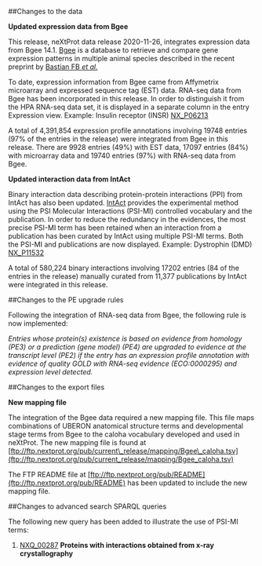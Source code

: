##Changes to the data

**Updated expression data from Bgee**

This release, neXtProt data release 2020-11-26, integrates expression data from Bgee 14.1. [Bgee](https://bgee.org/) is a database to retrieve and compare gene expression patterns in multiple animal species described in the recent preprint by [Bastian FB _et al._](https://www.biorxiv.org/content/10.1101/2020.05.28.119560v4)

To date, expression information from Bgee came from Affymetrix microarray and expressed sequence tag (EST) data. RNA-seq data from Bgee has been incorporated in this release. In order to distinguish it from the HPA RNA-seq data set, it is displayed in a separate column in the entry Expression view. Example: Insulin receptor (INSR) [NX\_P06213](../entry/NX_P06213/expression)

A total of 4,391,854 expression profile annotations involving 19748 entries (97% of the entries in the release) were integrated from Bgee in this release. There are 9928 entries (49%) with EST data, 17097 entries (84%) with microarray data and 19740 entries (97%) with RNA-seq data from Bgee.

**Updated interaction data from IntAct**

Binary interaction data describing protein-protein interactions (PPI) from IntAct has also been updated. [IntAct](https://www.ebi.ac.uk/intact/) provides the experimental method using the PSI Molecular Interactions (PSI-MI) controlled vocabulary and the publication. In order to reduce the redundancy in the evidences, the most precise PSI-MI term has been retained when an interaction from a publication has been curated by IntAct using multiple PSI-MI terms. Both the PSI-MI and publications are now displayed. Example: Dystrophin (DMD) [NX\_P11532](../entry/NX_P11532/interactions)

A total of 580,224 binary interactions involving 17202 entries (84 of the entries in the release) manually curated from 11,377 publications by IntAct were integrated in this release.

##Changes to the PE upgrade rules

Following the integration of RNA-seq data from Bgee, the following rule is now implemented:

_Entries whose protein(s) existence is based on evidence from homology (PE3) or a prediction (gene model) (PE4) are upgraded to evidence at the transcript level (PE2) if the entry has an expression profile annotation with evidence of quality GOLD with RNA-seq evidence (ECO:0000295) and expression level detected._

##Changes to the export files

**New mapping file**

The integration of the Bgee data required a new mapping file. This file maps combinations of UBERON anatomical structure terms and developmental stage terms from Bgee to the caloha vocabulary developed and used in neXtProt. The new mapping file is found at [ftp://ftp.nextprot.org/pub/current\_release/mapping/Bgee\_caloha.tsv](ftp://ftp.nextprot.org/pub/current_release/mapping/Bgee_caloha.tsv) 

The FTP README file at [ftp://ftp.nextprot.org/pub/README](ftp://ftp.nextprot.org/pub/README) has been updated to include the new mapping file.

##Changes to advanced search SPARQL queries

The following new query has been added to illustrate the use of PSI-MI terms:
1. [NXQ\_00287](../proteins/search?mode=advanced&queryId=NXQ_00287) **Proteins with interactions obtained from x-ray crystallography**
